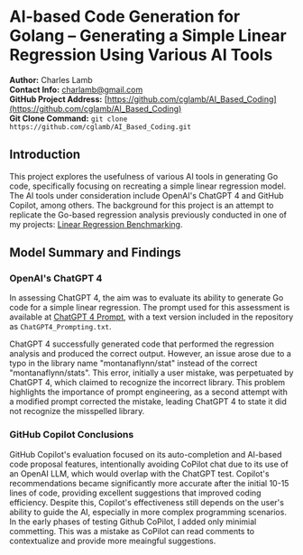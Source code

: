 # AI-based Code Generation for Golang – Generating a Simple Linear Regression Using Various AI Tools

**Author:** Charles Lamb  
**Contact Info:** charlamb@gmail.com  
**GitHub Project Address:** [https://github.com/cglamb/AI_Based_Coding](https://github.com/cglamb/AI_Based_Coding)  
**Git Clone Command:** `git clone https://github.com/cglamb/AI_Based_Coding.git`

## Introduction

This project explores the usefulness of various AI tools in generating Go code, specifically focusing on recreating a simple linear regression model. The AI tools under consideration include OpenAI's ChatGPT 4 and GitHub Copilot, among others. The background for this project is an attempt to replicate the Go-based regression analysis previously conducted in one of my projects: [Linear Regression Benchmarking](https://github.com/cglamb/LinearRegression_Benchmarking).

## Model Summary and Findings

### OpenAI's ChatGPT 4

In assessing ChatGPT 4, the aim was to evaluate its ability to generate Go code for a simple linear regression. The prompt used for this assessment is available at [ChatGPT 4 Prompt](https://chat.openai.com/share/f2d02a7f-2cea-4b5d-a9ca-db5b3b7ad335), with a text version included in the repository as `ChatGPT4_Prompting.txt`.

ChatGPT 4 successfully generated code that performed the regression analysis and produced the correct output. However, an issue arose due to a typo in the library name "montanaflynn/stat" instead of the correct "montanaflynn/stats". This error, initially a user mistake, was perpetuated by ChatGPT 4, which claimed to recognize the incorrect library. This problem highlights the importance of prompt engineering, as a second attempt with a modified prompt corrected the mistake, leading ChatGPT 4 to state it did not recognize the misspelled library.

### GitHub Copilot Conclusions

GitHub Copilot's evaluation focused on its auto-completion and AI-based code proposal features, intentionally avoiding CoPilot chat due to its use of an OpenAI LLM, which would overlap with the ChatGPT test. Copilot's recommendations became significantly more accurate after the initial 10-15 lines of code, providing excellent suggestions that improved coding efficiency. Despite this, Copilot's effectiveness still depends on the user's ability to guide the AI, especially in more complex programming scenarios.  In the early phases of testing Github CoPilot, I added only minimial commetting.  This was a mistake as CoPilot can read comments to contextualize and provide more meaingful suggestions.
